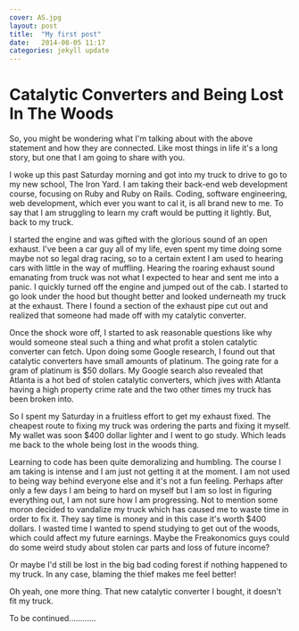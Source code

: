 ```yaml
---
cover: AS.jpg
layout: post
title:  "My first post"
date:   2014-08-05 11:17
categories: jekyll update
---
```


Catalytic Converters and Being Lost In The Woods
================

  So, you might be wondering what I'm talking about with the above statement
and how they are connected.  Like most things in life it's a long story, but one
that I am going to share with you.

  I woke up this past Saturday morning and got into my truck to drive to go to my
new school, The Iron Yard.  I am taking their back-end web development course,
focusing on Ruby and Ruby on Rails.  Coding, software engineering, web development,
which ever you want to cal it, is all brand new to me.  To say that I am
struggling to learn my craft would be putting it lightly.  But, back to my
truck.

  I started the engine and was gifted with the glorious sound of an open exhaust.
I've been a car guy all of my life, even spent my time doing some maybe not so
legal drag racing, so to a certain extent I am used to hearing cars with little
in the way of muffling.  Hearing the roaring exhaust sound emanating from truck
was not what I expected to hear and sent me into a panic.  I quickly turned off
the engine and jumped out of the cab.  I started to go look under the hood but
thought better and looked underneath my truck at the exhaust.  There I found
a section of the exhaust pipe cut out and realized that someone had made off with my
catalytic converter.  

  Once the shock wore off, I started to ask reasonable questions like why would
someone steal such a thing and what profit a stolen catalytic converter can
fetch.  Upon doing some Google research, I found out that catalytic converters
have small amounts of platinum.  The going rate for a gram of platinum is
$50 dollars.  My Google search also revealed that Atlanta is a hot bed of stolen
catalytic converters, which jives with Atlanta having a high property crime rate
and the two other times my truck has been broken into.

  So I spent my Saturday in a fruitless effort to get my exhaust fixed.  The
cheapest route to fixing my truck was ordering the parts and fixing it myself.
My wallet was soon $400 dollar lighter and I went to go study.  Which leads me
back to the whole being lost in the woods thing.

  Learning to code has been quite demoralizing and humbling.  The course I am
taking is intense and I am just not getting it at the moment.  I am not used to
being way behind everyone else and it's not a fun feeling.  Perhaps after only
a few days I am being to hard on myself but I am so lost in figuring everything
out, I am not sure how I am progressing.  Not to mention some moron decided to
vandalize my truck which has caused me to waste time in order to fix it.  They
say time is money and in this case it's worth $400 dollars.  I wasted time I
wanted to spend studying to get out of the woods, which could affect my future
earnings.  Maybe the Freakonomics guys could do some weird study about stolen car
parts and loss of future income?

  Or maybe I'd still be lost in the big bad coding forest if nothing happened
to my truck.  In any case, blaming the thief makes me feel better!

  Oh yeah, one more thing.  That new catalytic converter I bought, it doesn't fit
my truck.

To be continued............

